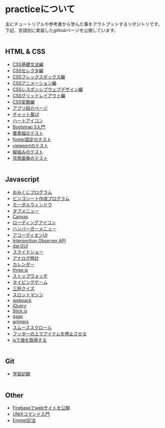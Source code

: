 # practiceについて

主にチュートリアルや参考書から学んだ事をアウトプットするリポジトリです。  
下記、言語別に実装したgithubページを公開しています。
<br><br>

## HTML & CSS
- [CSS基礎文法編](https://takashitanaka.github.io/practice/css-practice/css-basic/css-basic.html)
- [CSSセレクタ編](https://takashitanaka.github.io/practice/css-practice/css-selector/css-selector.html)
- [CSSフレックスボックス編](https://takashitanaka.github.io/practice/css-practice/css-flexbox/css-flexbox-main.html)
- [CSSアニメーション編](https://takashitanaka.github.io/practice/css-practice/css-animation/css-animation-main.html)
- [CSSレスポンシブウェブデザイン編](https://takashitanaka.github.io/practice/css-practice/css-responsive/index.html)
- [CSSグリッドレイアウト編](https://takashitanaka.github.io/practice/css-practice/css-gridLayout/index.html)
- [CSS変数編](https://takashitanaka.github.io/practice/css-practice/css-variables/index.html)
- [アプリ紹介ページ](https://takashitanaka.github.io/practice/css-practice/css-website/index.html)
- [チャット風UI](https://takashitanaka.github.io/practice/css-practice/chat-ui/chat-ui.html)
- [ハートアイコン](https://takashitanaka.github.io/practice/css-practice/heart-icon/heart-icon.html)
- [Bootstrap 5入門](https://takashitanaka.github.io/practice/css-practice/bootstrap5/index.html)
- [要素幅のテスト](https://takashitanaka.github.io/practice/css-practice/container-test/index.html)
- [footer固定のテスト](https://takashitanaka.github.io/practice/css-practice/footer-bottom/index.html)
- [viewportのテスト](https://takashitanaka.github.io/practice/html-practice/viewport/index.html)
- [縦組みのテスト](https://takashitanaka.github.io/practice/css-practice/vertical-typo/index.html)
- [背景画像のテスト](https://takashitanaka.github.io/practice/css-practice/cover-image/index.html)
<br><br>

## Javascript
- [おみくじプログラム](https://takashitanaka.github.io/practice/js-practice/omikuji/omikuji.html)
- [ビンゴシート作成プログラム](https://takashitanaka.github.io/practice/js-practice/bingo/bingo.html)
- [モーダルウィンドウ](https://takashitanaka.github.io/practice/js-practice/modalWindow/modalWindow.html)
- [タブメニュー](https://takashitanaka.github.io/practice/js-practice/tab/tab.html)
- [Canvas](https://takashitanaka.github.io/practice/js-practice/canvas/canvas.html)
- [ローディングアイコン](https://takashitanaka.github.io/practice/js-practice/loadingIcon/loadingIcon.html)
- [ハンバーガーメニュー](https://takashitanaka.github.io/practice/js-practice/humbergerMenu/index.html)
- [アコーディオンUI](https://takashitanaka.github.io/practice/js-practice/accordion/index.html)
- [Intersection Observer API](https://takashitanaka.github.io/practice/js-practice/intersectionObserverAPI/index.html)
- [dat.GUI](https://takashitanaka.github.io/practice/js-practice/datGUI/index.html)
- [スライドショー](https://takashitanaka.github.io/practice/js-practice/slideShow/index.html)
- [アナログ時計](https://takashitanaka.github.io/practice/js-practice/analogClock/index.html)
- [カレンダー](https://takashitanaka.github.io/practice/js-practice/calendar/index.html)
- [three.js](https://takashitanaka.github.io/practice/js-practice/threejs-practice/index.html)
- [ストップウォッチ](https://takashitanaka.github.io/practice/js-practice/stopWatch/index.html)
- [タイピングゲーム](https://takashitanaka.github.io/practice/js-practice/typing/index.html)
- [三択クイズ](https://takashitanaka.github.io/practice/js-practice/quiz/index.html)
- [スロットマシン](https://takashitanaka.github.io/practice/js-practice/slot/index.html)
- [webpack](https://takashitanaka.github.io/practice/js-practice/webpack/index.html)
- [jQuery](https://takashitanaka.github.io/practice/js-practice/jquery/index.html)
- [Slick.js](https://takashitanaka.github.io/practice/js-practice/slickjs/index.html)
- [gsap](https://takashitanaka.github.io/practice/js-practice/gsap/index.html)
- [animejs](https://takashitanaka.github.io/practice/js-practice/animeJs/index.html)
- [スムーススクロール](https://takashitanaka.github.io/practice/other/smoothScroll/index.html)
- [フッターの上でアイテムを停止させる](https://takashitanaka.github.io/practice/js-practice/fixedItemAboveFooter/index.html)
- [jsで値を取得する](https://takashitanaka.github.io/practice/js-practice/measurement-value/index.html)
<br><br>

## Git
- [学習記録](https://takashitanaka.github.io/practice/git-practice/)
<br><br>

## Other
- [Firebaseでwebサイトを公開](https://github.com/TakashiTanaka/practice/blob/main/other/firebase/README.md)
- [UNIXコマンド入門](https://takashitanaka.github.io/practice/other/UNIX-practice/)
- [Emmet記法](https://takashitanaka.github.io/practice/other/emmet/index.html)
<br><br>